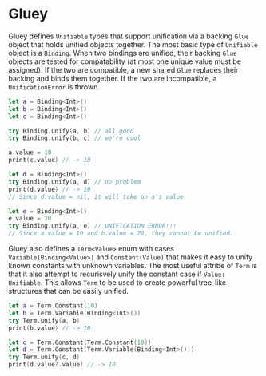 # Gluey

Gluey defines `Unifiable` types that support unification via a backing `Glue` object that holds unified objects together. The most basic type of `Unifiable` object is a `Binding`. When two bindings are unified, their backing `Glue` objects are tested for compatability (at most one unique value must be assigned). If the two are compatible, a new shared `Glue` replaces their backing and binds them together. If the two are incompatible, a `UnificationError` is thrown.

```swift
let a = Binding<Int>()
let b = Binding<Int>()
let c = Binding<Int>()

try Binding.unify(a, b) // all good
try Binding.unify(b, c) // we're cool

a.value = 10
print(c.value) // -> 10

let d = Binding<Int>()
try Binding.unify(a, d) // no problem
print(d.value) // -> 10
// Since d.value = nil, it will take on a's value.

let e = Binding<Int>()
e.value = 20
try Binding.unify(a, e) // UNIFICATION ERROR!!!
// Since a.value = 10 and b.value = 20, they cannot be unified.
```

Gluey also defines a `Term<Value>` enum with cases `Variable(Binding<Value>)` and `Constant(Value)` that makes it easy to unify known constants with unknown variables. The most useful attribe of `Term` is that it also attempt to recurisvely unify the constant case if `Value: Unifiable`. This allows `Term` to be used to create powerful tree-like structures that can be easily unified.
```swift
let a = Term.Constant(10)
let b = Term.Variable(Binding<Int>())
try Term.unify(a, b)
print(b.value) // -> 10

let c = Term.Constant(Term.Constant(10))
let d = Term.Constant(Term.Variable(Binding<Int>()))
try Term.unify(c, d)
print(d.value?.value) // -> 10
```
